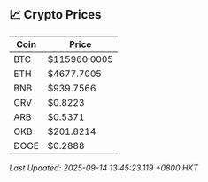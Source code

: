 ## 📈 Crypto Prices

| Coin | Price |
| ---- | ----- |
| BTC | $115960.0005 |
| ETH | $4677.7005 |
| BNB | $939.7566 |
| CRV | $0.8223 |
| ARB | $0.5371 |
| OKB | $201.8214 |
| DOGE | $0.2888 |

_Last Updated: 2025-09-14 13:45:23.119 +0800 HKT_